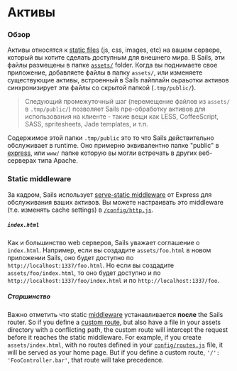# Активы

### Обзор

Активы относятся к [static files](http://en.wikipedia.org/wiki/Static_web_page) (js, css, images, etc) на вашем сервере, который вы хотите сделать доступным для внешнего мира.  В Sails, эти файлы размещены в папке [`assets/`](http://sailsjs.com/documentation/anatomy/myApp/assets) folder.  Когда вы поднимаете свое приложение, добавляете файлы в папку `assets/`, или изменяете существующие активы, встроенный  в Sails пайплайн оьраьотки активов синхронизирует эти файлы со скрытой папкой (`.tmp/public/`).

> Следующий промежуточный шаг (перемещение файлов из `assets/` в `.tmp/public/`) позволяет Sails пре-обработку активов для использования на клиенте - такие вещи как LESS, CoffeeScript, SASS, spritesheets, Jade templates, и т.п.

Содержимое этой папки `.tmp/public` это то что Sails действительно обслуживает в runtime.  Оно примерно эквивалентно папке "public" в [express](https://github.com/expressjs), или `www/` папке которую вы могли встречать  в других веб-серверах типа Apache.


### Static middleware

За кадром, Sails использует [serve-static middleware](https://www.npmjs.com/package/serve-static) от Express для обслуживания ваших активов. Вы можете настраивать это middleware (т.е. изменять cache settings) в [`/config/http.js`](http://sailsjs.com/documentation/reference/sails.config/sails.config.http.html).

##### `index.html`
Как и большинство web серверов, Sails уважает соглашение о `index.html`.  Например, если вы создадите `assets/foo.html` в новом приложении Sails, оно будет доступно по `http://localhost:1337/foo.html`.  Но если вы создадите `assets/foo/index.html`, то оно будет доступно и по `http://localhost:1337/foo/index.html` и по `http://localhost:1337/foo`.

##### Старшинство
Важно отметить что static [middleware](http://stephensugden.com/middleware_guide/) устанавливается **после** the Sails router.  So if you define a [custom route](http://sailsjs.com/documentation/concepts/Routes?q=custom-routes), but also have a file in your assets directory with a conflicting path, the custom route will intercept the request before it reaches the static middleware. For example, if you create `assets/index.html`, with no routes defined in your [`config/routes.js`](http://sailsjs.com/documentation/reference/sails.config/sails.config.routes.html) file, it will be served as your home page.  But if you define a custom route, `'/': 'FooController.bar'`, that route will take precedence.



<docmeta name="displayName" value="Assets">
